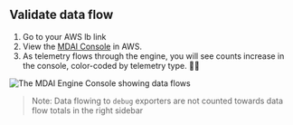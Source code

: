 ## Validate data flow

1. Go to your AWS lb link
2. View the [MDAI Console](localhost:5173) in AWS.
3. As telemetry flows through the engine, you will see counts increase in the console, color-coded by telemetry type. 🐙🎉

![The MDAI Engine Console showing data flows](../media/console-data-flow.png)

> Note: Data flowing to `debug` exporters are not counted towards data flow totals in the right sidebar


